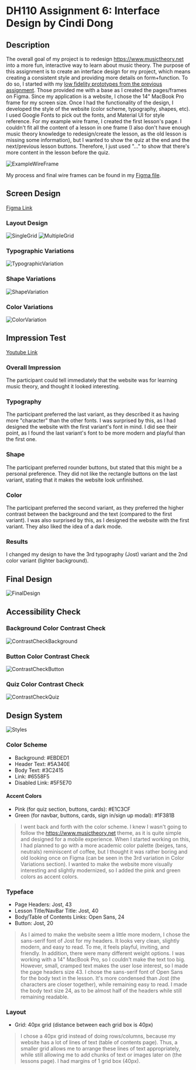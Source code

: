 # DH110 Assignment 6: Interface Design by Cindi Dong

## Description
The overall goal of my project is to redesign https://www.musictheory.net into a more fun, interactive way to learn about music theory. The purpose of this assignment is to create an interface design for my project, which means creating a consistent style and providing more details on form+function. To do so, I started with my [low fidelity prototypes from the previous assignment](https://github.com/cindidong/DH110/blob/main/Assignments/5/README.md). Those provided me with a base as I created the pages/frames on Figma. Since my application is a website, I chose the 14" MacBook Pro frame for my screen size. Once I had the functionality of the design, I developed the style of the website (color scheme, typography, shapes, etc). I used Google Fonts to pick out the fonts, and Material UI for style reference. For my example wire frame, I created the first lesson's page. I couldn't fit all the content of a lesson in one frame (I also don't have enough music theory knowledge to redesign/create the lesson, as the old lesson is missing some information), but I wanted to show the quiz at the end and the next/previous lesson buttons. Therefore, I just used "..." to show that there's more content in the lesson before the quiz.

![ExampleWireFrame](./ExampleWireFrame.png)

My process and final wire frames can be found in my [Figma file](https://www.figma.com/file/GRkSbG8OGLDvrIpTIYnf0m/Materal-Design-for-desktop---Dashboard-UI-kit?node-id=13%3A631).

## Screen Design
[Figma Link](https://www.figma.com/file/GRkSbG8OGLDvrIpTIYnf0m/Materal-Design-for-desktop---Dashboard-UI-kit?node-id=13%3A3633)

### Layout Design
![SingleGrid](./SingleGrid.png)
![MultipleGrid](./MultipleGrid.png)

### Typographic Variations
![TypographicVariation](./TypographicVariation.png)

### Shape Variations
![ShapeVariation](./ShapeVariation.png)

### Color Variations
![ColorVariation](./ColorVariation.png)

## Impression Test
[Youtube Link](https://youtu.be/r1hdPrT2sJQ)
### Overall Impression
The participant could tell immediately that the website was for learning music theory, and thought it looked interesting.

### Typography
The participant preferred the last variant, as they described it as having more "character" than the other fonts. I was surprised by this, as I had designed the website with the first variant's font in mind. I did see their point, as I found the last variant's font to be more modern and playful than the first one.

### Shape 
The participant preferred rounder buttons, but stated that this might be a personal preference. They did not like the rectangle buttons on the last variant, stating that it makes the website look unfinished.

### Color 
The participant preferred the second variant, as they preferred the higher contrast between the background and the text (compared to the first variant). I was also surprised by this, as I designed the website with the first variant. They also liked the idea of a dark mode.

### Results
I changed my design to have the 3rd typography (Jost) variant and the 2nd color variant (lighter background).

## Final Design
![FinalDesign](./FinalDesign.png)

## Accessibility Check
### Background Color Contrast Check
![ContrastCheckBackground](./ContrastCheckBackground.png)
### Button Color Contrast Check
![ContrastCheckButton](./ContrastCheckButton.png)
### Quiz Color Contrast Check
![ContrastCheckQuiz](./ContrastCheckQuiz.png)

## Design System
![Styles](./Styles.png)

### Color Scheme
- Background: #EBDED1
- Header Text: #5A340E
- Body Text: #3C2415
- Link: #6558F5
- Disabled Link: #5F5E70
#### Accent Colors
- Pink (for quiz section, buttons, cards): #E1C3CF
- Green (for navbar, buttons, cards, sign in/sign up modal): #1F381B
> I went back and forth with the color scheme. I knew I wasn't going to follow the https://www.musictheory.net theme, as it is quite simple and designed for a mobile experience. When I started working on this, I had planned to go with a more academic color palette (beiges, tans, neutrals) reminiscent of coffee, but I thought it was rather boring and old looking once on Figma (can be seen in the 3rd variation in Color Variations section). I wanted to make the website more visually interesting and slightly modernized, so I added the pink and green colors as accent colors.

### Typeface
- Page Headers: Jost, 43
- Lesson Title/NavBar Title: Jost, 40
- Body/Table of Contents Links: Open Sans, 24
- Button: Jost, 20
> As I aimed to make the website seem a little more modern, I chose the sans-serif font of Jost for my headers. It looks very clean, slightly modern, and easy to read. To me, it feels playful, inviting, and friendly. In addition, there were many different weight options. I was working with a 14" MacBook Pro, so I couldn't make the text too big. However, small, cramped text makes the user lose interest, so I made the page headers size 43. I chose the sans-serif font of Open Sans for the body text in the lesson. It's more condensed than Jost (the characters are closer together), while remaining easy to read. I made the body text size 24, as to be almost half of the headers while still remaining readable.

### Layout
- Grid: 40px grid (distance between each grid box is 40px)
> I chose a 40px grid instead of doing rows/columns, because my website has a lot of lines of text (table of contents page). Thus, a smaller grid allows me to arrange these lines of text appropriately, while still allowing me to add chunks of text or images later on (the lessons page). I had margins of 1 grid box (40px).
